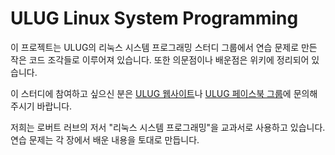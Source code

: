 ULUG Linux System Programming 
==============================

이 프로젝트는 ULUG의 리눅스 시스템 프로그래밍 스터디 그룹에서 연습 문제로 만든 작은
코드 조각들로 이루어져 있습니다. 또한 의문점이나 배운점은 위키에 정리되어 있습니다.

이 스터디에 참여하고 싶으신 분은
[ULUG 웹사이트](http://ulug.or.kr/)나 [ULUG 페이스북 그룹](https://www.facebook.com/groups/ulugmail/)에
문의해주시기 바랍니다.

저희는 로버트 러브의 저서 "리눅스 시스템 프로그래밍"을 교과서로 사용하고 있습니다.
연습 문제는 각 장에서 배운 내용을 토대로 만듭니다.
